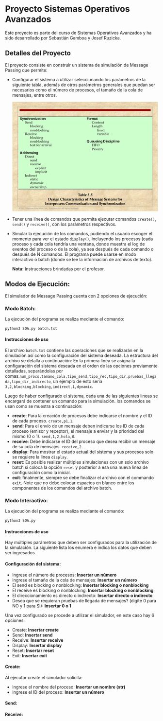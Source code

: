 # Proyecto Sistemas Operativos Avanzados

Este proyecto es parte del curso de Sistemas Operativos Avanzados y ha sido desarrollado por Sebastián Gamboa y Josef Ruzicka.

## Detalles del Proyecto

El proyecto consiste en construir un sistema de simulación de Message Passing que permite:

- Configurar el sistema a utilizar seleccionando los parámetros de la siguiente tabla, además de otros parámetros generales que puedan ser necesarios como el número de procesos, el tamaño de la cola de mensajes, entre otros.

  ![Diseño de características de sistemas de mensajes](DesignCharacteristicsofMessageSystems.jpg)

- Tener una línea de comandos que permita ejecutar comandos `create()`, `send()` y `receive()`, con los parámetros respectivos.

- Simular la ejecución de los comandos, pudiendo el usuario escoger el momento para ver el estado `display()`, incluyendo los procesos (cada proceso y cada cola tendría una ventana, donde muestra el log de eventos del proceso o de la cola), ya sea después de cada comando o después de N comandos. El programa puede usarse en modo interactivo o batch (donde se lee la información de archivos de texto).

  **Nota:** Instrucciones brindadas por el profesor.


## Modos de Ejecución: 

El simulador de Message Passing cuenta con 2 opciones de ejecución:

### Modo Batch:
La ejecución del programa se realiza mediante el comando: 
```bash 
python3 SOA.py batch.txt
```

#### Instrucciones de uso
El archivo `batch.txt` contiene las operaciones que se realizarán en la simulación así como la configuración del sistema deseada. La estructura del archivo se detalla a continuación:
En la primera linea se asigna la configuración del sistema deseada en el orden de las opciones previamente detalladas, separándolas por comas.`num_procs,tamano_cola,tipo_send,tipo_rec,tipo_dir,pruebas_llegada,tipo_dir_indirecto`, un ejemplo de esto sería `3,2,blocking,blocking,indirect,1,dynamic`.

Luego de haber configurado el sistema, cada una de las siguientes lineas se encargará de contener un comando para la simulación. los comandos se usan como se muestra a continuación:
- **create**: Para la creación de procesos debe indicarse el nombre y el ID de cada proceso.  `create,p1,1`.
- **send**: Para el envío de un mensaje deben indicarse los ID de cada proceso (emisor y receptor), el mensaje a enviar y la prioridad del mismo (0 o 1).  `send,1,2,hola,0`.
- **receive**: Debe indicarse el ID del proceso que desea recibir un mensaje de su cola de mensajes. `receive,2`.
- **display**: Para mostrar el estado actual del sistema y sus procesos solo se requiere la linea `display`.
- **reset**: Es posible realizar múltiples simulaciones con un solo archivo batch si coloca la opción `reset` y posterior a esa una nueva linea de configuración como la inicial.
- **exit**: finalmente, siempre se debe finalizar el archivo con el commando `exit`.
Note que no debe colocar espacios en blanco entre los componentes de los comandos del archivo batch.

### Modo Interactivo:

La ejecución del programa se realiza mediante el comando:

```bash
python3 SOA.py
```
#### Instrucciones de uso

Hay múltiples parámetros que deben ser configurados para la utilización de la simulación. La siguiente lista los enumera e indica los datos que deben ser ingresados.
#### Configuración del sistema:
- Ingrese el número de procesos: **Insertar un número**
- Ingrese el tamaño de la cola de mensajes: **Insertar un número**
- El send es blocking o nonblocking: **Insertar blocking o nonblocking**
- El receive es blocking o nonblocking: **Insertar blocking o nonblocking**
- El direccionamiento es directo o indirecto: **Insertar directo o indirecto**
- Desea que se requieran pruebas de llegada de mensajes? (digite 0 para NO y 1 para SI): **Insertar 0 o 1**

Una vez configurado se procede a utilizar el simulador, en este caso hay 6 opciones:
- Create: **Insertar create**
- Send: **Insertar send**
- Receive: **Insertar receive**
- Display: **Insertar display**
- Reset: **Insertar reset**
- Exit: **Insertar exit**

#### Create:
Al ejecutar create el simulador solicita:
- Ingrese el nombre del proceso: **Insertar un nombre (str)**
- Ingrese el ID del proceso: **Insertar un número**

#### Send: 


#### Receive:




